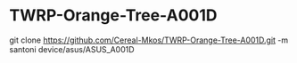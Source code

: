 # TWRP-Orange-Tree-A001D
git clone https://github.com/Cereal-Mkos/TWRP-Orange-Tree-A001D.git -m santoni device/asus/ASUS_A001D
